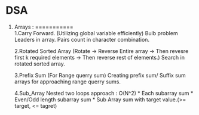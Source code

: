 # DSA

1. Arrays :
===========   
   1.Carry Forward. (Utilizing global variable efficiently)
     Bulb problem
     Leaders in array.
     Pairs count in character combination.
   
   2.Rotated Sorted Array (Rotate -> Reverse Entire array -> Then revesre first k required elements -> Then reverse rest of elements.) 
     Search in rotated sorted array.
   
   3.Prefix Sum (For Range querry sum)
     Creating prefix sum/ Suffix sum arrays for approaching range querry sums.
   
   4.Sub_Array
      Nested two loops approach : O(N^2)
       * Each subarray sum
       * Even/Odd length subarray sum
       * Sub Array sum with target value.(>= target, <= tagret)
       
   
